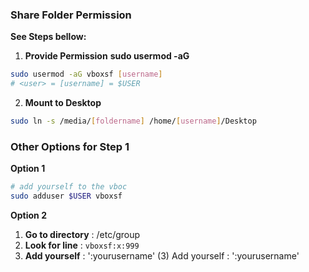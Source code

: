 ### Share Folder Permission

__See Steps bellow:__

1. **Provide Permission**
**sudo usermod -aG <group> <user>**
```bash
sudo usermod -aG vboxsf [username]
# <user> = [username] = $USER
```

2. **Mount to Desktop**  
```bash
sudo ln -s /media/[foldername] /home/[username]/Desktop
```

### **Other Options for Step 1**
__Option 1__
    
```bash
# add yourself to the vboc
sudo adduser $USER vboxsf
```

__Option 2__
    
1. __Go to directory__ : /etc/group
2. __Look for line__   : `vboxsf:x:999`
3. __Add yourself__    : ':yourusername'
(3) Add yourself    : ':yourusername'


